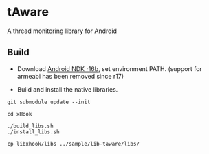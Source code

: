 # tAware
A thread monitoring library for Android

## Build

* Download [Android NDK r16b](https://developer.android.com/ndk/downloads/revision_history.html), set environment PATH. (support for armeabi has been removed since r17)

* Build and install the native libraries.

```
git submodule update --init

cd xHook

./build_libs.sh
./install_libs.sh

cp libxhook/libs ../sample/lib-taware/libs/
```
